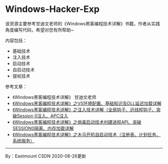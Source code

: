 # Windows-Hacker-Exp

该资源主要参考甘迪文老师的《Windows黑客编程技术详解》书籍，作者从实践角度编写代码，希望对您有所帮助~ 

内容包括：
- 基础技术
- 注入技术
- 启动技术
- 自启动技术
- 提权技术

参考文章：<br />
- 《Windows黑客编程技术详解》 甘迪文老师 <br />
- [《Windows黑客编程技术详解》之VS环境配置、基础知识及DLL延迟加载详解](https://blog.csdn.net/Eastmount/article/details/106718606)
- [《Windows黑客编程技术详解》之注入技术详解（全局钩子、远线程钩子、突破Session 0注入、APC注入](https://blog.csdn.net/Eastmount/article/details/106929277) 
- [《Windows黑客编程技术详解》之病毒启动技术创建进程API、突破SESSION0隔离、内存加载详解](https://blog.csdn.net/Eastmount/article/details/107578717)
- [《Windows黑客编程技术详解》之木马开机自启动技术（注册表、计划任务、系统服务）](https://blog.csdn.net/Eastmount/article/details/108020041)

---

By：Eastmount CSDN 2020-08-26更新
